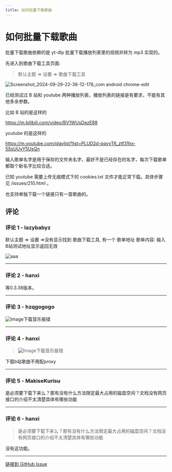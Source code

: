 ```yaml
---
title: 如何批量下载歌曲
---
```


# 如何批量下载歌曲

批量下载歌曲依赖的是 yt-dlp 批量下载播放列表里的视频并转为 mp3 实现的。

先进入到歌曲下载工具页面:

> 默认主题 => 设置 => 歌曲下载工具

![Screenshot_2024-09-29-22-36-12-178_com android chrome-edit](https://gproxy.hanxi.cc/proxy/user-attachments/assets/ddd2af00-cd9e-4938-9450-56503453807c)


已经测试过 B 站和 youtube 两种播放列表，播放列表的链接是有要求，不能有其他多余参数。

比如 B 站的是这样的

https://m.bilibili.com/video/BV1WUsDezE88

youtube 的是这样的

https://m.youtube.com/playlist?list=PLUD2d-pqyvT6_ztf31hx-5SsUUvY5UsQn

输入歌单名字是用于保存的文件夹名字，最好不是已经存在的名字，每次下载歌单都取个新名字比较合适。

已知 youtube 需要上传无痕模式下的 cookies.txt 文件才能正常下载。具体步骤见 /issues/210.html 。


也支持单独下载一个链接只有一首歌曲的。

## 评论


### 评论 1 - lazybabyz

 默认主题 => 设置 =>没有显示找到 歌曲下载工具,
有一个 歌单地址 歌单内容: 输入B站测试地址显示返回无效

![aaa](https://gproxy.hanxi.cc/proxy/user-attachments/assets/31e224cb-fcbd-4841-b545-bfbd2496061b)


---

### 评论 2 - hanxi

等0.3.38版本。

---

### 评论 3 - hzqgogogo

![Image](https://gproxy.hanxi.cc/proxy/user-attachments/assets/6751adf0-fea6-40b9-8d4b-48696a3100b3)下载音乐报错

---

### 评论 4 - hanxi

> ![Image](https://gproxy.hanxi.cc/proxy/user-attachments/assets/6751adf0-fea6-40b9-8d4b-48696a3100b3)下载音乐报错

下载b站歌曲不用配proxy

---

### 评论 5 - MakiseKurisu

是必须要下载下来么？那有没有什么方法限定最大占用的磁盘空间？文档没有网页接口的介绍不太清楚具体有哪些功能

---

### 评论 6 - hanxi

> 是必须要下载下来么？那有没有什么方法限定最大占用的磁盘空间？文档没有网页接口的介绍不太清楚具体有哪些功能

没有这功能。

---
[链接到 GitHub Issue](https://github.com/hanxi/xiaomusic/issues/212)
